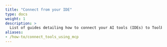 ```yaml
---
title: "Connect from your IDE"
type: docs
weight: 1
description: >
  List of guides detailing how to connect your AI tools (IDEs) to Toolbox using MCP.
aliases:
- /how-to/connect_tools_using_mcp
---
```

